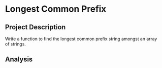 # Longest Common Prefix

## Project Description

Write a function to find the longest common prefix string amongst an array of strings.

## Analysis



